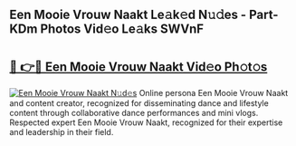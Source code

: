 ## Een Mooie Vrouw Naakt Le𝚊k𝚎d N𝚞𝚍es - Part-KDm Photos Vid𝚎o Le𝚊ks SWVnF

# <h2><a href="http://fb9uic.evod.top/?m=Een+Mooie+Vrouw+Naakt">🔗 👉🔴 Een Mooie Vrouw Naakt Vid𝚎o Ph𝚘t𝚘s</a></h2>

[![Een Mooie Vrouw Naakt N𝚞d𝚎s](https://i.imgur.com/8V9OHl7.gif)](http://fb9uic.evod.top/?m=Een+Mooie+Vrouw+Naakt)
Online persona Een Mooie Vrouw Naakt and content creator, recognized for disseminating dance and lifestyle content through collaborative dance performances and mini vlogs. Respected expert Een Mooie Vrouw Naakt, recognized for their expertise and leadership in their field. 
